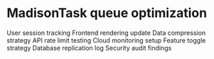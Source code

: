 # MadisonTask queue optimization
User session tracking
Frontend rendering update
Data compression strategy
API rate limit testing
Cloud monitoring setup
Feature toggle strategy
Database replication log
Security audit findings
